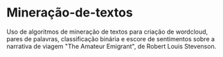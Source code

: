 # Mineração-de-textos
Uso de algoritmos de mineração de textos para criação de wordcloud, pares de palavras, classificação binária e escore de sentimentos sobre a narrativa de viagem "The Amateur Emigrant", de Robert Louis Stevenson.

